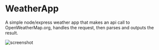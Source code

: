 # WeatherApp
A simple node/express weather app that makes an api call to OpenWeatherMap.org, handles the request, then parses and outputs the result.

![screenshot](https://i.imgur.com/MuFvSLa.png)
